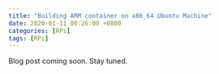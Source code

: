 ```yaml
---
title: "Building ARM container on x86_64 Ubuntu Machine"  
date: 2020-01-11 00:26:00 +0800  
categories: [RPi]  
tags: [RPi]  
---
```


Blog post coming soon. Stay tuned.
